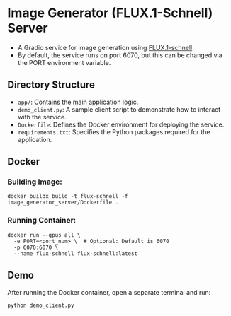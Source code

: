 # Image Generator (FLUX.1-Schnell) Server
 
- A Gradio service for image generation using [FLUX.1-schnell](https://huggingface.co/black-forest-labs/FLUX.1-schnell). 
- By default, the service runs on port 6070, but this can be changed via the PORT environment variable.

## Directory Structure
- `app/`: Contains the main application logic.
- `demo_client.py`: A sample client script to demonstrate how to interact with the service.
- `Dockerfile`: Defines the Docker environment for deploying the service.
- `requirements.txt`: Specifies the Python packages required for the application.

## Docker

### Building Image:
```shell
docker buildx build -t flux-schnell -f image_generator_server/Dockerfile .
```

### Running Container:
```shell
docker run --gpus all \
  -e PORT=<port_num> \  # Optional: Default is 6070
  -p 6070:6070 \
  --name flux-schnell flux-schnell:latest
```

## Demo
After running the Docker container, open a separate terminal and run:
```shell
python demo_client.py
```